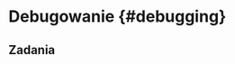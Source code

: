 
# Debugowanie {#debugging}

<!-- https://rstudio-education.github.io/hopr/debug.html -->

## Zadania

